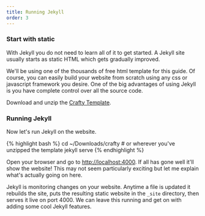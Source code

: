 ```yaml
---
title: Running Jekyll
order: 3
---
```


### Start with static
With Jekyll you do not need to learn all of it to get started. A Jekyll site usually starts as static HTML which gets gradually improved.

We'll be using one of the thousands of free html template for this guide. Of course, you can easily build your website from scratch using any css or javascript framework you desire. One of the big advantages of using Jekyll is you have complete control over all the source code.

Download and unzip the [Crafty Template](/crafty.zip).

### Running Jekyll
Now let's run Jekyll on the website.

{% highlight bash %}
cd ~/Downloads/crafty # or wherever you've unzipped the template
jekyll serve
{% endhighlight %}

Open your browser and go to [http://localhost:4000](http://localhost:4000). If all has gone well it'll show the website! This may not seem particularly exciting but let me explain what's actually going on here.

Jekyll is monitoring changes on your website. Anytime a file is updated it rebuilds the site, puts the resulting static website in the ``_site`` directory, then serves it live on port 4000. We can leave this running and get on with adding some cool Jekyll features.
